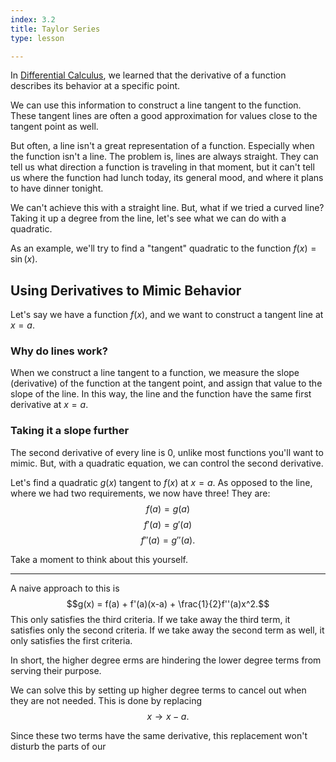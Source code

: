 ```yaml
---
index: 3.2
title: Taylor Series
type: lesson

---
```


In [Differential Calculus](/learn/calculus/differential), we learned that the derivative of a function describes its behavior at a specific point.

We can use this information to construct a line tangent to the function. These tangent lines are often a good approximation for values close to the tangent point as well.

But often, a line isn't a great representation of a function. Especially when the function isn't a line. The problem is, lines are always straight. They can tell us what direction a function is traveling in that moment, but it can't tell us where the function  had lunch today, its general mood, and where it plans to have dinner tonight.

We can't achieve this with a straight line. But, what if we tried a curved line? Taking it up a degree from the line, let's see what we can do with a quadratic.

As an example, we'll try to find a "tangent" quadratic to the  function $f(x) = \sin(x).$

## Using Derivatives to Mimic Behavior

Let's say we have a function $f(x)$, and we want to construct a tangent line at $x=a$.

### Why do lines work?
When we construct a line tangent to a function, we measure the slope (derivative) of the function at the tangent point, and assign that value to the slope of the line. In this way, the line and the function have the same first derivative at $x=a$.
### Taking it a slope further
The second derivative of every line is 0, unlike most functions you'll want to mimic. But, with a quadratic equation, we can control the second derivative.

Let's find a quadratic $g(x)$ tangent to $f(x)$ at $x=a$.
As opposed to the line, where we had two requirements, we now have three!
They are: 
$$f(a)=g(a)$$ $$f'(a)=g'(a)$$ $$f''(a)=g''(a).$$

Take a moment to think about this yourself.

---

A naive  approach to this is
$$g(x) = f(a) + f'(a)(x-a) + \frac{1}{2}f''(a)x^2.$$ 
This only satisfies the third criteria.  If we take away the third term, it satisfies only the second criteria. If we take away the second term as well, it only satisfies the first criteria.

In short, the higher degree erms are hindering the lower degree terms from serving their purpose.

We can solve this by setting up higher degree terms to cancel out when they are not needed. This is done by replacing
$$x \rightarrow x-a.$$

Since these two terms have the same derivative, this replacement won't disturb the parts of our
<!--stackedit_data:
eyJoaXN0b3J5IjpbLTY0OTczMjEsLTE5MzEzMDcxMjksMTY1OT
M0MjIyNywtMTg3NDQ4OTg1NCw3MzQzMjczNDksLTEwMjc2Njg1
OSwtMjQ1NjI2MTAwLC0xNzA4MjQwMDM5LDQ4Nzg1OTkxOSwzNj
Y4MzIwNzQsNjg3OTQ2ODk4LDE4Mjk5OTUwMSwxODEyNDYwMDM1
LC0xMTg2ODE5NTEzLC0xNzEzNzQwNTYxLC0xMTc5NjQ5NzM3LC
0yNzI3ODQ4OTQsMTE3ODg1ODIxLC05OTU2OTI5NzMsLTExNzQx
MDA2MzVdfQ==
-->